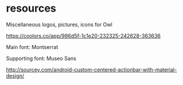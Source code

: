 # resources
Miscellaneous logos, pictures, icons for Owl


https://coolors.co/app/986d5f-1c1e20-232325-242628-363636

Main font: Montserrat

Supporting font: Museo Sans

http://sourcey.com/android-custom-centered-actionbar-with-material-design/